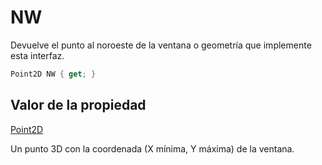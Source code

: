 # NW

Devuelve el punto al noroeste de la ventana o geometría que implemente esta interfaz.

```csharp
Point2D NW { get; }
```

## Valor de la propiedad

[Point2D](../../Point2D.md)

Un punto 3D con la coordenada \(X mínima, Y máxima\) de la ventana.

